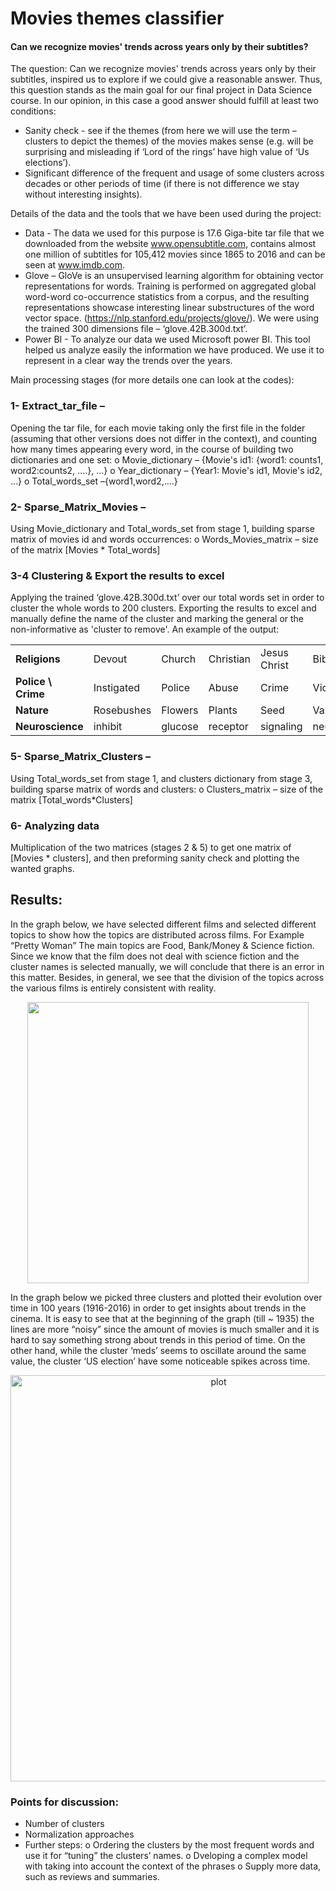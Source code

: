# Movies themes classifier
#### Can we recognize movies' trends across years only by their subtitles?

The question: Can we recognize movies' trends across years only by their subtitles, inspired us to explore if we could give a reasonable answer. Thus, this question stands as the main goal for our final project in Data Science course.
In our opinion, in this case a good answer should fulfill at least two conditions:
-	Sanity check - see if the themes (from here we will use the term – clusters to depict the themes) of the movies makes sense (e.g. will be surprising and misleading if ‘Lord of the rings’ have high value of ‘Us elections’).
-	Significant difference of the frequent and usage of some clusters across decades or other periods of time (if there is not difference we stay without interesting insights). 

Details of the data and the tools that we have been used during the project:
-	Data - The data we used for this purpose is 17.6 Giga-bite tar file that we downloaded from the website www.opensubtitle.com, contains almost one million of subtitles for 105,412 movies since 1865 to 2016 and can be seen at www.imdb.com. 
-	Glove – GloVe is an unsupervised learning algorithm for obtaining vector representations for words. Training is performed on aggregated global word-word co-occurrence statistics from a corpus, and the resulting representations showcase interesting linear substructures of the word vector space. (https://nlp.stanford.edu/projects/glove/). We were using the trained 300 dimensions file – ‘glove.42B.300d.txt’.
-	Power BI - To analyze our data we used Microsoft power BI. This tool helped us analyze easily the information we have produced. We use it to  represent in a clear way the trends over the years. 

Main processing stages (for more details one can look at the codes):
### 1-	Extract_tar_file – 
Opening the tar file, for each movie taking only the first file in the folder (assuming that other versions does not differ in the context), and counting how many times appearing every word, in the course of building two dictionaries and one set:
o	Movie_dictionary – {Movie's id1: {word1: counts1, word2:counts2, ….}, …}
o	Year_dictionary – {Year1: Movie's id1, Movie's id2, …}
o	Total_words_set –{word1,word2,….}

### 2-	Sparse_Matrix_Movies – 
Using Movie_dictionary  and Total_words_set  from stage 1, building sparse matrix of movies id and words occurrences:
o	Words_Movies_matrix – size of the matrix [Movies * Total_words]

### 3-4	Clustering & Export the results to excel 
Applying the trained ‘glove.42B.300d.txt’ over our total words set in order to cluster the whole words to 200 clusters. Exporting the results to excel and manually define the name of the cluster and marking the general or the non-informative as 'cluster to remove'. 
An example of the output:

<p align="center">
<table>
  <tr>
    <td> <b>Religions </b> </td>
    <td>Devout</td>
    <td>Church</td>
    <td>Christian</td>
    <td>Jesus Christ</td>
    <td>Bible</td>
    <td>Religious</td>
  </tr>
  <tr>
    <td> <b> Police \ Crime </b></td>
    <td>Instigated</td>
    <td>Police</td>
    <td>Abuse</td>
    <td>Crime</td>
    <td>Violence</td>
    <td>Charges</td>
  </tr>
  <tr>
    <td> <b> Nature </b></td>
    <td>Rosebushes</td>
    <td>Flowers</td>
    <td>Plants</td>
    <td>Seed</td>
    <td>Varieties</td>
    <td>Bloom</td>
  </tr>
  <tr>
    <td> <b> Neuroscience </b></td>
    <td>inhibit</td>
    <td>glucose</td>
    <td>receptor</td>
    <td>signaling</td>
    <td>neural</td>
    <td>nucleus</td>
  </tr>
</table>
</p>

### 5-	Sparse_Matrix_Clusters –
Using Total_words_set  from stage 1, and clusters dictionary from stage 3,  building sparse matrix of words and clusters:
o	Clusters_matrix – size of the matrix [Total_words*Clusters]

### 6-	Analyzing data
Multiplication of the two matrices (stages 2 & 5) to get one matrix of [Movies * clusters], and then preforming sanity check and plotting the wanted graphs.

## Results:
In the graph below, we have selected different films and selected different topics to show how the topics are distributed across films. For Example “Pretty Woman” The main topics are Food, Bank/Money & Science fiction. Since we know that the film does not deal with science fiction and the cluster names is selected manually, we will conclude that there is an error in this matter. Besides, in general, we see that the division of the topics across the various films is entirely consistent with reality. 

<p align="center">
<img src="https://i.imgur.com/njNxjbE.png" width="450">
</p>

In the graph below we picked three clusters and plotted their evolution over time in 100 years (1916-2016) in order to get insights about trends in the cinema. It is easy to see that at the beginning of the graph (till ~ 1935) the lines are more “noisy” since the amount of movies is much smaller and it is hard to say something strong about trends in this period of time. On the other hand, while the cluster ‘meds’ seems to oscillate around the same value, the cluster ‘US election’ have some noticeable spikes across time. 


<p align="center">
  <img src="https://i.imgur.com/8PrMYib.png" width="650" title="plot">
</p>




### Points for discussion:
-	Number of clusters
-	Normalization approaches
-	Further steps:
o	Ordering the clusters by the most frequent words and use it for “tuning” the clusters’ names.
o	Dveloping a complex model with taking into account the context of the phrases
o	Supply more data, such as reviews and summaries.


